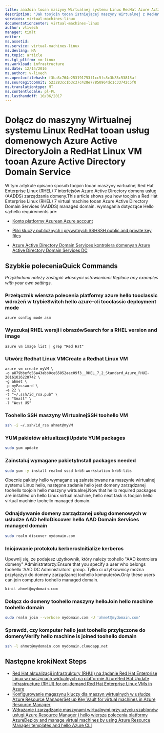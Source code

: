 ```yaml
---
title: aaaJoin tooan maszyny Wirtualnej systemu Linux RedHat Azure Active Directory DS | Dokumentacja firmy Microsoft
description: "Jak toojoin tooan istniejącej maszyny Wirtualnej z RedHat Enterprise Linux 7 usługi Azure Active Directory domeny."
services: virtual-machines-linux
documentationcenter: virtual-machines-linux
author: vlivech
manager: timlt
editor: 
ms.assetid: 
ms.service: virtual-machines-linux
ms.devlang: NA
ms.topic: article
ms.tgt_pltfrm: vm-linux
ms.workload: infrastructure
ms.date: 12/14/2016
ms.author: v-livech
ms.openlocfilehash: f3ba3c764e253191753f1cc5fc8c3b85c53818af
ms.sourcegitcommit: 523283cc1b3c37c428e77850964dc1c33742c5f0
ms.translationtype: MT
ms.contentlocale: pl-PL
ms.lasthandoff: 10/06/2017
---
```

# <a name="join-a-redhat-linux-vm-tooan-azure-active-directory-domain-service"></a><span data-ttu-id="e9884-103">Dołącz do maszyny Wirtualnej systemu Linux RedHat tooan usług domenowych Azure Active Directory</span><span class="sxs-lookup"><span data-stu-id="e9884-103">Join a RedHat Linux VM tooan Azure Active Directory Domain Service</span></span>

<span data-ttu-id="e9884-104">W tym artykule opisano sposób toojoin tooan maszyny wirtualnej Red Hat Enterprise Linux (RHEL) 7 interfejsów Azure Active Directory domeny usług (AADDS) zarządzania domeny.</span><span class="sxs-lookup"><span data-stu-id="e9884-104">This article shows you how toojoin a Red Hat Enterprise Linux (RHEL) 7 virtual machine tooan Azure Active Directory Domain Services (AADDS) managed domain.</span></span>  <span data-ttu-id="e9884-105">wymagania dotyczące Hello są:</span><span class="sxs-lookup"><span data-stu-id="e9884-105">hello requirements are:</span></span>

- [<span data-ttu-id="e9884-106">Konto platformy Azure</span><span class="sxs-lookup"><span data-stu-id="e9884-106">an Azure account</span></span>](https://azure.microsoft.com/pricing/free-trial/)

- [<span data-ttu-id="e9884-107">Pliki kluczy publicznych i prywatnych SSH</span><span class="sxs-lookup"><span data-stu-id="e9884-107">SSH public and private key files</span></span>](mac-create-ssh-keys.md)

- [<span data-ttu-id="e9884-108">Azure Active Directory Domain Services kontrolera domeny</span><span class="sxs-lookup"><span data-stu-id="e9884-108">an Azure Active Directory Domain Services DC</span></span>](../../active-directory-domain-services/active-directory-ds-getting-started.md?toc=%2fazure%2fvirtual-machines%2flinux%2ftoc.json)

## <a name="quick-commands"></a><span data-ttu-id="e9884-109">Szybkie polecenia</span><span class="sxs-lookup"><span data-stu-id="e9884-109">Quick Commands</span></span>

<span data-ttu-id="e9884-110">_Przykładami należy zastąpić własnymi ustawieniami._</span><span class="sxs-lookup"><span data-stu-id="e9884-110">_Replace any examples with your own settings._</span></span>

### <a name="switch-hello-azure-cli-tooclassic-deployment-mode"></a><span data-ttu-id="e9884-111">Przełącznik wiersza polecenia platformy azure hello tooclassic wdrożeń w trybie</span><span class="sxs-lookup"><span data-stu-id="e9884-111">Switch hello azure-cli tooclassic deployment mode</span></span>

```azurecli
azure config mode asm
```

### <a name="search-for-a-rhel-version-and-image"></a><span data-ttu-id="e9884-112">Wyszukaj RHEL wersji i obrazów</span><span class="sxs-lookup"><span data-stu-id="e9884-112">Search for a RHEL version and image</span></span>

```azurecli
azure vm image list | grep "Red Hat"
```

### <a name="create-a-redhat-linux-vm"></a><span data-ttu-id="e9884-113">Utwórz Redhat Linux VM</span><span class="sxs-lookup"><span data-stu-id="e9884-113">Create a Redhat Linux VM</span></span>

```azurecli
azure vm create myVM \
-o a879bbefc56a43abb0ce65052aac09f3__RHEL_7_2_Standard_Azure_RHUI-20161026220742 \
-g ahmet \
-p myPassword \
-e 22 \
-t "~/.ssh/id_rsa.pub" \
-z "Small" \
-l "West US"
```

### <a name="ssh-toohello-vm"></a><span data-ttu-id="e9884-114">Toohello SSH maszyny Wirtualnej</span><span class="sxs-lookup"><span data-stu-id="e9884-114">SSH toohello VM</span></span>

```bash
ssh -i ~/.ssh/id_rsa ahmet@myVM
```

### <a name="update-yum-packages"></a><span data-ttu-id="e9884-115">YUM pakietów aktualizacji</span><span class="sxs-lookup"><span data-stu-id="e9884-115">Update YUM packages</span></span>

```bash
sudo yum update
```

### <a name="install-packages-needed"></a><span data-ttu-id="e9884-116">Zainstaluj wymagane pakiety</span><span class="sxs-lookup"><span data-stu-id="e9884-116">Install packages needed</span></span>

```bash
sudo yum -y install realmd sssd krb5-workstation krb5-libs
```

<span data-ttu-id="e9884-117">Obecnie pakiety hello wymagane są zainstalowane na maszynie wirtualnej systemu Linux hello, następne zadanie hello jest domeny zarządzanej toohello toojoin hello maszyny wirtualnej.</span><span class="sxs-lookup"><span data-stu-id="e9884-117">Now that hello required packages are installed on hello Linux virtual machine, hello next task is toojoin hello virtual machine toohello managed domain.</span></span>

### <a name="discover-hello-aad-domain-services-managed-domain"></a><span data-ttu-id="e9884-118">Odnajdywanie domeny zarządzanej usług domenowych w usłudze AAD hello</span><span class="sxs-lookup"><span data-stu-id="e9884-118">Discover hello AAD Domain Services managed domain</span></span>

```bash
sudo realm discover mydomain.com
```

### <a name="initialize-kerberos"></a><span data-ttu-id="e9884-119">Inicjowanie protokołu kerberos</span><span class="sxs-lookup"><span data-stu-id="e9884-119">Initialize kerberos</span></span>

<span data-ttu-id="e9884-120">Upewnij się, że podajesz użytkownik, który należy toohello "AAD kontrolera domeny" Administratorzy.</span><span class="sxs-lookup"><span data-stu-id="e9884-120">Ensure that you specify a user who belongs toohello 'AAD DC Administrators' group.</span></span> <span data-ttu-id="e9884-121">Tylko ci użytkownicy można przyłączyć do domeny zarządzanej toohello komputerów.</span><span class="sxs-lookup"><span data-stu-id="e9884-121">Only these users can join computers toohello managed domain.</span></span>

```bash
kinit ahmet@mydomain.com
```

### <a name="join-hello-machine-toohello-domain"></a><span data-ttu-id="e9884-122">Dołącz do domeny toohello maszyny hello</span><span class="sxs-lookup"><span data-stu-id="e9884-122">Join hello machine toohello domain</span></span>

```bash
sudo realm join --verbose mydomain.com -U 'ahmet@mydomain.com'
```

### <a name="verify-hello-machine-is-joined-toohello-domain"></a><span data-ttu-id="e9884-123">Sprawdź, czy komputer hello jest toohello przyłączone do domeny</span><span class="sxs-lookup"><span data-stu-id="e9884-123">Verify hello machine is joined toohello domain</span></span>

```bash
ssh -l ahmet@mydomain.com mydomain.cloudapp.net
```

## <a name="next-steps"></a><span data-ttu-id="e9884-124">Następne kroki</span><span class="sxs-lookup"><span data-stu-id="e9884-124">Next Steps</span></span>

* [<span data-ttu-id="e9884-125">Red Hat aktualizacji infrastruktury (RHUI) na żądanie Red Hat Enterprise Linux w maszynach wirtualnych na platformie Azure</span><span class="sxs-lookup"><span data-stu-id="e9884-125">Red Hat Update Infrastructure (RHUI) for on-demand Red Hat Enterprise Linux VMs in Azure</span></span>](update-infrastructure-redhat.md?toc=%2fazure%2fvirtual-machines%2flinux%2ftoc.json)
* [<span data-ttu-id="e9884-126">Konfigurowanie magazynu kluczy dla maszyn wirtualnych w usłudze Azure Resource Manager</span><span class="sxs-lookup"><span data-stu-id="e9884-126">Set up Key Vault for virtual machines in Azure Resource Manager</span></span>](key-vault-setup.md?toc=%2fazure%2fvirtual-machines%2flinux%2ftoc.json)
* [<span data-ttu-id="e9884-127">Wdrażanie i zarządzanie maszynami wirtualnymi przy użyciu szablonów usługi Azure Resource Manager i hello wiersza polecenia platformy Azure</span><span class="sxs-lookup"><span data-stu-id="e9884-127">Deploy and manage virtual machines by using Azure Resource Manager templates and hello Azure CLI</span></span>](../linux/create-ssh-secured-vm-from-template.md?toc=%2fazure%2fvirtual-machines%2flinux%2ftoc.json)
